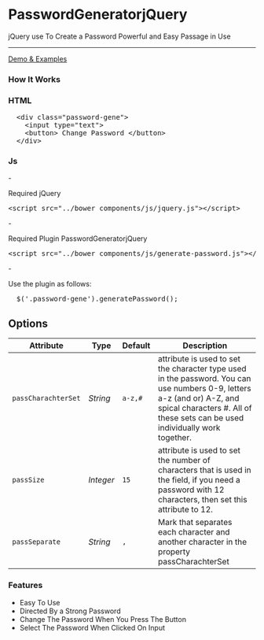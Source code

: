 # PasswordGeneratorjQuery
jQuery use To Create a Password Powerful and Easy Passage in Use

 
<hr>

<a href='https://akwade.com/generatePassword/demo/' target='_blank' >Demo &amp; Examples </a>

<h3> How It Works </h2>

<h3> HTML </h3>
<pre>
  &lt;div class="password-gene"> 
    &lt;input type="text">
    &lt;button> Change Password &lt;/button>
  &lt;/div>
</pre>

<h3> Js </h3>
- <p>Required jQuery </p>
<pre>
&lt;<span class="pl-ent">script</span> <span class="pl-e">src</span>=<span class="pl-s"><span class="pl-pds">"</span>../bower_components/js/jquery.js<span class="pl-pds">"</span></span>&gt;&lt;/<span class="pl-ent">script</span>&gt;
</pre>
- <p> Required Plugin PasswordGeneratorjQuery </p>
<pre>
&lt;<span class="pl-ent">script</span> <span class="pl-e">src</span>=<span class="pl-s"><span class="pl-pds">"</span>../bower_components/js/generate-password.js<span class="pl-pds">"</span></span>&gt;&lt;/<span class="pl-ent">script</span>&gt;
</pre>
- <p> Use the plugin as follows: </p>
<pre>
  $('.password-gene').generatePassword();
</pre>

<h2> Options </h2>


<table>
  <thead>
  <tr>
  <th>Attribute</th>
  <th>Type</th>
  <th>Default</th>
  <th>Description</th>
  </tr>
  </thead>
  <tbody>
      <tr>
        <td><code>passCharachterSet</code></td>
        <td><em>String</em></td>
        <td><code>a-z,#</code></td>
        <td>attribute is used to set the character type used in the password. You can use numbers 0-9, letters a-z (and or) A-Z, and spical characters #. All of these sets can be used individually work together.</td>
      </tr>
      <tr>
        <td><code>passSize</code></td>
        <td><em>Integer</em></td>
        <td><code>15</code></td>
        <td>attribute is used to set the number of characters that is used in the field, if you need a password with 12 characters, then set this attribute to 12.</td>
      </tr>
      <tr>
        <td><code>passSeparate</code></td>
        <td><em>String</em></td>
        <td><code>,</code></td>
        <td>Mark that separates each character and another character in the property passCharachterSet </td>
      </tr>
  </tbody>
</table>

<h3>Features</h3>
<ul>
  <li> Easy To Use</li>
  <li> Directed By a Strong Password</li>
  <li> Change The Password When You Press The Button</li>
  <li> Select The Password When Clicked On Input</li>
</ul>
